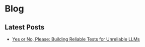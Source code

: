 # Blog

## Latest Posts

- [Yes or No, Please: Building Reliable Tests for Unreliable LLMs](yes-or-no-please.md)
